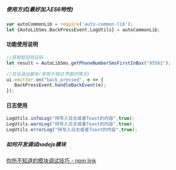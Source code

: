 ##### 使用方式(最好加入ES6特性)
```js
var autoCommonLib = require('auto-common-lib');
let {AutoLibSms,BackPressEvent,LogUtils} = autoCommonLib;
```

#### 功能使用说明
```js
//获取短信验证码
let result = AutoLibSms.getPhoneNumberSmsFirstInBox("95561");

//双击退出脚本(常用于有UI界面的情况)
ui.emitter.on("back_pressed", e => {
   BackPressEvent.handleBackEvent(e);
});
```

#### 日志使用
```js
LogUtils.infoLog("待写入日志或者Toast的内容",true);
LogUtils.warnLog("待写入日志或者Toast的内容",true);
LogUtils.errorLog("待写入日志或者Toast的内容",true);
```


##### 如何开发调试nodejs模块

[你所不知道的模块调试技巧 - npm link](https://github.com/atian25/blog/issues/17)